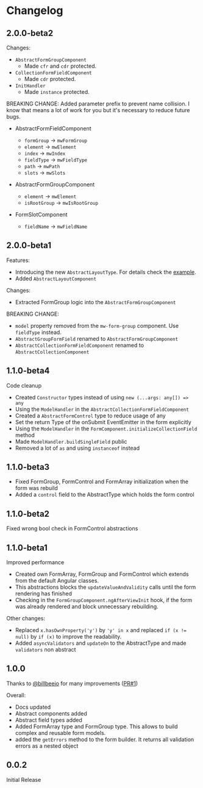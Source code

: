 # Changelog

## 2.0.0-beta2

Changes:
- `AbstractFormGroupComponent`
  - Made `cfr` and `cdr` protected.
- `CollectionFormFieldComponent`
  - Made `cdr` protected.
- `InitHandler`
  - Made `instance` protected.


BREAKING CHANGE:
Added parameter prefix to prevent name collision. 
I know that means a lot of work for you but it's necessary to reduce future bugs.

- AbstractFormFieldComponent
  - `formGroup` -> `mwFormGroup`
  - `element` -> `mwElement`
  - `index` -> `mwIndex`
  - `fieldType` -> `mwFieldType`
  - `path` -> `mwPath`
  - `slots` -> `mwSlots`

- AbstractFormGroupComponent
  - `element` -> `mwElement`
  - `isRootGroup` -> `mwIsRootGroup`
  
- FormSlotComponent
  - `fieldName` -> `mwFieldName`

## 2.0.0-beta1

Features:
- Introducing the new `AbstractLayoutType`. For details check the [example](./docs/layout-types.md).
- Added `AbstractLayoutComponent`

Changes:
- Extracted FormGroup logic into the `AbstractFormGroupComponent`

BREAKING CHANGE:
- `model` property removed from the `mw-form-group` component. Use `fieldType` instead.
- `AbstractGroupFormField` renamed to `AbstractFormGroupComponent`
- `AbstractCollectionFormFieldComponent` renamed to `AbstractCollectionComponent`

## 1.1.0-beta4
Code cleanup
- Created `Constructor` types instead of using `new (...args: any[]) => any`
- Using the `ModelHandler` in the `AbstractCollectionFormFieldComponent`
- Created a `AbstractFormControl` type to reduce usage of any
- Set the return Type of the onSubmit EventEmitter in the form explicitly
- Using the `ModelHandler` in the `FormComponent.initializeCollectionField` method
- Made `ModelHandler.buildSingleField` public
- Removed a lot of `as` and using `instanceof` instead

## 1.1.0-beta3
- Fixed FormGroup, FormControl and FormArray initialization when the form was rebuild
- Added a `control` field to the AbstractType which holds the form control 

## 1.1.0-beta2
Fixed wrong bool check in FormControl abstractions

## 1.1.0-beta1
Improved performance
- Created own FormArray, FormGroup and FormControl which extends from the default Angular classes.
- This abstractions blocks the `updateValueAndValidity` calls until the form rendering has finished
- Checking in the `FormGroupComponent.ngAfterViewInit` hook, if the form was already rendered and block unnecessary rebuilding.

Other changes:
- Replaced `x.hasOwnProperty('y')` by `'y' in x` and replaced `if (x != null)` by `if (x)` to improve the readability.
- Added `asyncValidators` and `updateOn` to the AbstractType and made `validators` non abstract

## 1.0.0
Thanks to [@billbeeio](https://github.com/billbeeio) for many improvements ([PR#1](https://github.com/mintware-de/mw-form-builder/pull/1))

Overall:
- Docs updated
- Abstract components added
- Abstract field types added
- Added FormArray type and FormGroup type. This allows to build complex and reusable form models.
- added the `getErrors` method to the form builder. It returns all validation errors as a nested object

## 0.0.2
Initial Release

